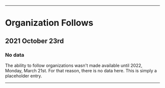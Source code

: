 
***

# Organization Follows

## 2021 October 23rd

### No data

The ability to follow organizations wasn't made available until 2022, Monday, March 21st. For that reason, there is no data here. This is simply a placeholder entry.

***
